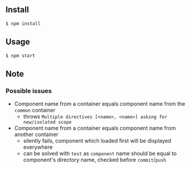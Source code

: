 ## Install

```
$ npm install
```

## Usage

```
$ npm start
```

## Note

### Possible issues

- Component name from a container equals component name from the `common` container
  - throws `Multiple directives [<name>, <name>] asking for new/isolated scope`
- Component name from a container equals component name from another container
  - silently fails, component which loaded first will be displayed everywhere
  - can be solved with `test` as `component` name should be equal to component's directory name, checked before `commit`/`push` 
